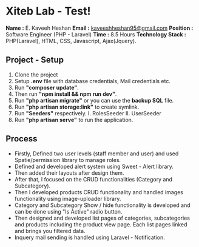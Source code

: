 # Xiteb Lab - Test!

**Name :** E. Kaveeh Heshan
**Email :** kaveeshheshan95@gmail.com
**Position :** Software Engineer (PHP - Laravel)
**Time :** 8.5 Hours
**Technology Stack :** PHP(Laravel), HTML, CSS, Javascript, Ajax(Jquery).

## Project - Setup
1. Clone the project
2. Setup **.env** file with database credentials, Mail credentials etc.
3. Run **"composer update"**.
4. Then run **"npm install && npm run dev"**.
5. Run **"php artisan migrate"** or you can use the **backup SQL** file.
6. Run **"php artisan storage:link"** to create symlink.
7. Run **"Seeders"** respectively.
			I. RolesSeeder
			II. UserSeeder
8. Run **"php artisan serve"** to run the application.


## Process

- Firstly, Defined two user levels (staff member and user) and used Spatie/permission library to manage roles.
- Defined and developed alert system using Sweet - Alert library.
- Then added their layouts after design them.
- After that, I focused on the CRUD functionalities (Category and Subcategory).
- Then I developed products CRUD functionality and handled images functionality using image-uploader library.
- Category and Subcategory Show / hide functionality is developed and can be done using "Is Active" radio button.
- Then designed and developed list pages of categories, subcategories and products including the product view page. Each list pages linked and brings you filtered data.
- Inquery mail sending is handled using Laravel - Notification. 